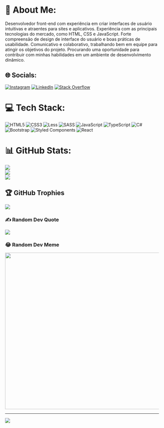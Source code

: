 # 💫 About Me:

Desenvolvedor front-end com experiência em criar interfaces de usuário intuitivas e atraentes para sites e aplicativos. Experiência com as principais tecnologias do mercado, como HTML, CSS e JavaScript. Forte compreensão de design de interface do usuário e boas práticas de usabilidade. Comunicativo e colaborativo, trabalhando bem em equipe para atingir os objetivos do projeto. Procurando uma oportunidade para contribuir com minhas habilidades em um ambiente de desenvolvimento dinâmico.


## 🌐 Socials:
[![Instagram](https://img.shields.io/badge/Instagram-%23E4405F.svg?logo=Instagram&logoColor=white)](https://instagram.com/https://www.instagram.com/bfrpaulon/) [![LinkedIn](https://img.shields.io/badge/LinkedIn-%230077B5.svg?logo=linkedin&logoColor=white)](https://linkedin.com/in/https://www.linkedin.com/in/bruno-paulon) [![Stack Overflow](https://img.shields.io/badge/-Stackoverflow-FE7A16?logo=stack-overflow&logoColor=white)](https://stackoverflow.com/users/20583509) 

# 💻 Tech Stack:
![HTML5](https://img.shields.io/badge/html5-%23E34F26.svg?style=for-the-badge&logo=html5&logoColor=white) ![CSS3](https://img.shields.io/badge/css3-%231572B6.svg?style=for-the-badge&logo=css3&logoColor=white) 	![Less](https://img.shields.io/badge/less-2B4C80?style=for-the-badge&logo=less&logoColor=white) ![SASS](https://img.shields.io/badge/SASS-hotpink.svg?style=for-the-badge&logo=SASS&logoColor=white) ![JavaScript](https://img.shields.io/badge/javascript-%23323330.svg?style=for-the-badge&logo=javascript&logoColor=%23F7DF1E)
![TypeScript](https://img.shields.io/badge/typescript-%23007ACC.svg?style=for-the-badge&logo=typescript&logoColor=white) ![C#](https://img.shields.io/badge/c%23-%23239120.svg?style=for-the-badge&logo=c-sharp&logoColor=white) ![Bootstrap](https://img.shields.io/badge/bootstrap-%23563D7C.svg?style=for-the-badge&logo=bootstrap&logoColor=white)
![Styled Components](https://img.shields.io/badge/styled--components-DB7093?style=for-the-badge&logo=styled-components&logoColor=white) ![React](https://img.shields.io/badge/react-%2320232a.svg?style=for-the-badge&logo=react&logoColor=%2361DAFB) 
# 📊 GitHub Stats:
![](https://github-readme-stats.vercel.app/api?username=brunopaulon2021&theme=great-gatsby&hide_border=false&include_all_commits=true&count_private=true)<br/>
![](https://github-readme-streak-stats.herokuapp.com/?user=brunopaulon2021&theme=great-gatsby&hide_border=false)<br/>
![](https://github-readme-stats.vercel.app/api/top-langs/?username=brunopaulon2021&theme=great-gatsby&hide_border=false&include_all_commits=true&count_private=true&layout=compact)

## 🏆 GitHub Trophies
![](https://github-profile-trophy.vercel.app/?username=brunopaulon2021&theme=radical&no-frame=false&no-bg=true&margin-w=4)

### ✍️ Random Dev Quote
![](https://quotes-github-readme.vercel.app/api?type=horizontal&theme=radical)

### 😂 Random Dev Meme
<img src="https://random-memer.herokuapp.com/" width="512px"/>

---
[![](https://visitcount.itsvg.in/api?id=brunopaulon2021&icon=0&color=0)](https://visitcount.itsvg.in)

<!-- Proudly created with GPRM ( https://gprm.itsvg.in ) -->
